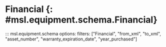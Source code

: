 # Financial {: #msl.equipment.schema.Financial}
::: msl.equipment.schema
    options:
        filters: ["Financial", "from_xml", "to_xml", "asset_number", "warranty_expiration_date", "year_purchased"]
